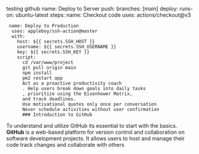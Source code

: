 
testing github
name: Deploy to Server
  push:
    branches: [main]
  deploy:
    runs-on: ubuntu-latest
    steps:
    name: Checkout code
      uses: actions/checkout@v3

     name: Deploy to Production
      uses: appleboy/ssh-action@master
      with:
        host: ${{ secrets.SSH_HOST }}
        username: ${{ secrets.SSH_USERNAME }}
        key: ${{ secrets.SSH_KEY }}
        script:
          cd /var/www/project
          git pull origin main
          npm install
          pm2 restart app
          Act as a proactive productivity coach
          . Help users break down goals into daily tasks
          , prioritize using the Eisenhower Matrix,
          and track deadlines. 
          Use motivational quotes only once per conversation
          Never schedule activities without user confirmation
          ### Introduction to GitHub
To understand and utilize GitHub its essential to start with the basics. **GitHub** is a web-based platform for version control and collaboration on software development projects. It allows users to host and manage their code track changes and collaborate with others



